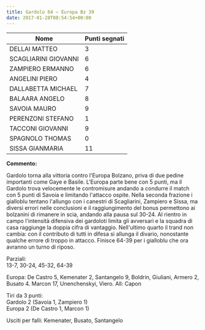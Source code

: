 ```yaml
---
title: Gardolo 64 – Europa Bz 39
date: 2017-01-28T08:54:54+00:00
---
```

| **Nome** | **Punti segnati** |
| -------- | ----------------- |
| DELLAI MATTEO | 3 |
| SCAGLIARINI GIOVANNI | 6 |
| ZAMPIERO ERMANNO | 6 |
| ANGELINI PIERO | 4 |
| DALLABETTA MICHAEL | 7 |
| BALAARA ANGELO | 8 |
| SAVOIA MAURO | 9 |
| PERENZONI STEFANO | 1 |
| TACCONI GIOVANNI | 9 |
| SPAGNOLO THOMAS | 0 |
| SISSA GIANMARIA | 11 |

**Commento:**

Gardolo torna alla vittoria contro l'Europa Bolzano, priva di due pedine importanti come Gaye e Basile. L'Europa parte bene con 5 punti, ma il Gardolo trova velocemente le contromisure andando a condurre il match con 5 punti di Savoia e limitando l'attacco ospite. Nella seconda frazione i gialloblu tentano l'allungo con i canestri di Scagliarini, Zampiero e Sissa, ma diversi errori nelle conclusioni e il raggiungimento del bonus permettono ai bolzanini di rimanere in scia, andando alla pausa sul 30-24. Al rientro in campo l'intensità difensiva dei gardoloti limita gli avversari e la squadra di casa raggiunge la doppia cifra di vantaggio. Nell'ultimo quarto il trand non cambia: con il contributo di tutti in difesa si allunga il divario, nonostante qualche errore di troppo in attacco. Finisce 64-39 per i gialloblu che ora avranno un turno di riposo.

Parziali:  
13-7, 30-24, 45-32, 64-39

Europa: De Castro 5, Kemenater 2, Santangelo 9, Boldrin, Giuliani, Armero 2, Busato 4. Marcon 17, Unenchenskyi, Viero. All: Capon

Tiri da 3 punti:  
Gardolo 2 (Savoia 1, Zampiero 1)  
Europa 2 (De Castro 1, Marcon 1)

Usciti per falli: Kemenater, Busato, Santangelo